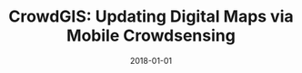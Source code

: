 ---
title: "CrowdGIS: Updating Digital Maps via Mobile Crowdsensing"
collection: publications
permalink: https://www4.comp.polyu.edu.hk/~shanggao/publications/CrowdGIS_Updating_Digital_Maps_via_Mobile_Crowdsensing.pdf
category: 'crowdsensing, machine learning, digital map updating'
date: 2018-01-01
venue: 'IEEE Transactions on Automation Science and Engineering (TASE)'
citation: 'Z. Peng, S. Gao, B. Xiao, S. Guo and Y. Yang, "CrowdGIS: Updating Digital Maps via Mobile Crowdsensing", <i>IEEE Transactions on Automation Science and Engineering (TASE)</i>, Vol. 15, No. 1, Jan. 2018.'
citebib: https://www4.comp.polyu.edu.hk/~shanggao/publications/CrowdGIS_Updating_Digital_Maps_via_Mobile_Crowdsensing.html
---